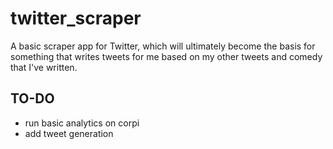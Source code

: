 # twitter_scraper
A basic scraper app for Twitter, which will ultimately become the basis for something that writes tweets for me based on my other tweets and comedy that I've written.

## TO-DO
- run basic analytics on corpi
- add tweet generation
